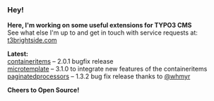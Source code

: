 ### Hey!

**Here, I'm working on some useful extensions for TYPO3 CMS**<br />See what else I'm up to and get in touch with service requests at: [t3brightside.com](https://t3brightside.com)

**Latest:**<br />
[containeritems](https://github.com/t3brightside/containeritems) – 2.0.1 bugfix release<br />
[microtemplate](https://github.com/t3brightside/microtemplate) – 3.1.0 to integrate new features of the containeritems<br />
[paginatedprocessors](https://github.com/t3brightside/paginatedprocessors) – 1.3.2 bug fix release thanks to [@whmyr](https://github.com/whmyr)

**Cheers to Open Source!**
